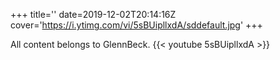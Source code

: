 +++
title=''
date=2019-12-02T20:14:16Z
cover='https://i.ytimg.com/vi/5sBUipllxdA/sddefault.jpg'
+++

All content belongs to GlennBeck.
{{< youtube 5sBUipllxdA >}}
